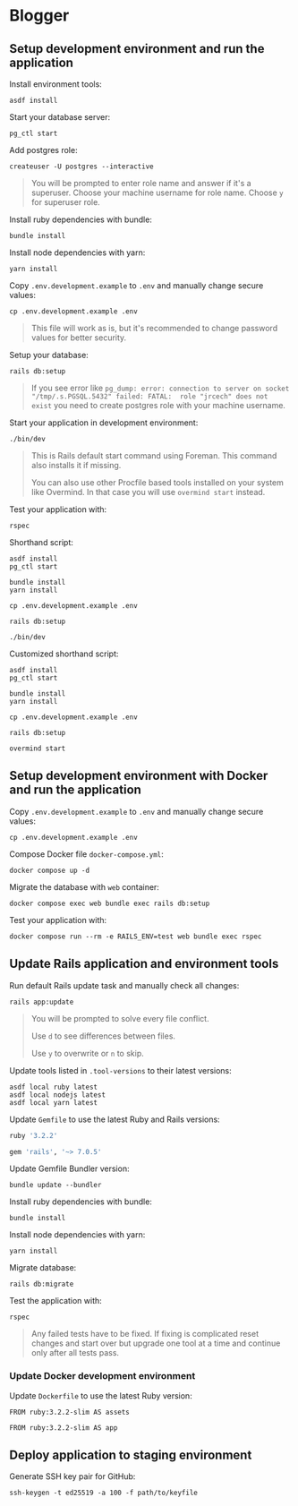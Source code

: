 # Blogger

## Setup development environment and run the application

Install environment tools:

```shell
asdf install
```

Start your database server:

```shell
pg_ctl start
```

Add postgres role:

```shell
createuser -U postgres --interactive
```

> You will be prompted to enter role name and answer if it's a superuser.
> Choose your machine username for role name.
> Choose `y` for superuser role.

Install ruby dependencies with bundle:

```shell
bundle install
```

Install node dependencies with yarn:

```shell
yarn install
```

Copy `.env.development.example` to `.env` and manually change secure values:

```shell
cp .env.development.example .env
```

> This file will work as is, but it's recommended to change password values for
> better security.

Setup your database:

```shell
rails db:setup
```

> If you see error
> like `pg_dump: error: connection to server on socket "/tmp/.s.PGSQL.5432" failed: FATAL:  role "jrcech" does not exist`
> you need to create postgres role with your machine username.

Start your application in development environment:

```shell
./bin/dev
```

> This is Rails default start command using Foreman. This command also installs
> it if missing.
>
> You can also use other Procfile based tools installed on your
> system like Overmind. In that case you will use `overmind start` instead.

Test your application with:

```shell
rspec
```

Shorthand script:

```shell
asdf install
pg_ctl start

bundle install
yarn install

cp .env.development.example .env

rails db:setup

./bin/dev
```

Customized shorthand script:

```shell
asdf install
pg_ctl start

bundle install
yarn install

cp .env.development.example .env

rails db:setup

overmind start
```

## Setup development environment with Docker and run the application

Copy `.env.development.example` to `.env` and manually change secure values:

```shell
cp .env.development.example .env
```

Compose Docker file `docker-compose.yml`:

```shell
docker compose up -d
```

Migrate the database with `web` container:

```shell
docker compose exec web bundle exec rails db:setup
```

Test your application with:

```shell
docker compose run --rm -e RAILS_ENV=test web bundle exec rspec
```

## Update Rails application and environment tools

Run default Rails update task and manually check all changes:

```shell
rails app:update
```

> You will be prompted to solve every file conflict.
>
> Use `d` to see differences between files.
>
> Use `y` to overwrite or `n` to skip.

Update tools listed in `.tool-versions` to their latest versions:

```shell
asdf local ruby latest
asdf local nodejs latest
asdf local yarn latest
```

Update `Gemfile` to use the latest Ruby and Rails versions:

```ruby
ruby '3.2.2'

gem 'rails', '~> 7.0.5'
```

Update Gemfile Bundler version:

```shell
bundle update --bundler
```

Install ruby dependencies with bundle:

```shell
bundle install
```

Install node dependencies with yarn:

```shell
yarn install
```

Migrate database:

```shell
rails db:migrate
```

Test the application with:

```shell
rspec
```

> Any failed tests have to be fixed. If fixing is complicated reset changes and
> start over but upgrade one tool at a time and continue only after all tests
> pass.

### Update Docker development environment

Update `Dockerfile` to use the latest Ruby version:

```shell
FROM ruby:3.2.2-slim AS assets

FROM ruby:3.2.2-slim AS app
```

## Deploy application to staging environment

Generate SSH key pair for GitHub:
```shell
ssh-keygen -t ed25519 -a 100 -f path/to/keyfile
```
